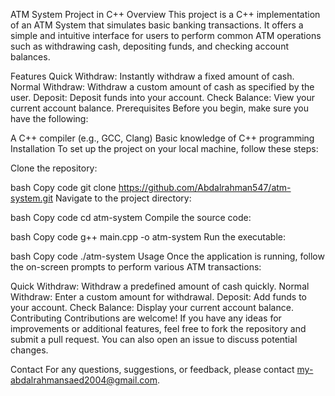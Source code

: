 ATM System Project in C++
Overview
This project is a C++ implementation of an ATM System that simulates basic banking transactions. It offers a simple and intuitive interface for users to perform common ATM operations such as withdrawing cash, depositing funds, and checking account balances.

Features
Quick Withdraw: Instantly withdraw a fixed amount of cash.
Normal Withdraw: Withdraw a custom amount of cash as specified by the user.
Deposit: Deposit funds into your account.
Check Balance: View your current account balance.
Prerequisites
Before you begin, make sure you have the following:

A C++ compiler (e.g., GCC, Clang)
Basic knowledge of C++ programming
Installation
To set up the project on your local machine, follow these steps:

Clone the repository:

bash
Copy code
git clone https://github.com/Abdalrahman547/atm-system.git
Navigate to the project directory:

bash
Copy code
cd atm-system
Compile the source code:

bash
Copy code
g++ main.cpp -o atm-system
Run the executable:

bash
Copy code
./atm-system
Usage
Once the application is running, follow the on-screen prompts to perform various ATM transactions:

Quick Withdraw: Withdraw a predefined amount of cash quickly.
Normal Withdraw: Enter a custom amount for withdrawal.
Deposit: Add funds to your account.
Check Balance: Display your current account balance.
Contributing
Contributions are welcome! If you have any ideas for improvements or additional features,
feel free to fork the repository and submit a pull request.
You can also open an issue to discuss potential changes.

Contact
For any questions, suggestions, or feedback, please contact my-abdalrahmansaed2004@gmail.com.
